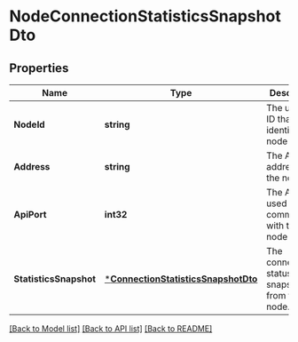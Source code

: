 # NodeConnectionStatisticsSnapshotDto

## Properties
Name | Type | Description | Notes
------------ | ------------- | ------------- | -------------
**NodeId** | **string** | The unique ID that identifies the node | [optional] [default to null]
**Address** | **string** | The API address of the node | [optional] [default to null]
**ApiPort** | **int32** | The API port used to communicate with the node | [optional] [default to null]
**StatisticsSnapshot** | [***ConnectionStatisticsSnapshotDto**](ConnectionStatisticsSnapshotDTO.md) | The connection status snapshot from the node. | [optional] [default to null]

[[Back to Model list]](../pkg/nifi/README.md#documentation-for-models) [[Back to API list]](../pkg/nifi/README.md#documentation-for-api-endpoints) [[Back to README]](../pkg/nifi/README.md)


